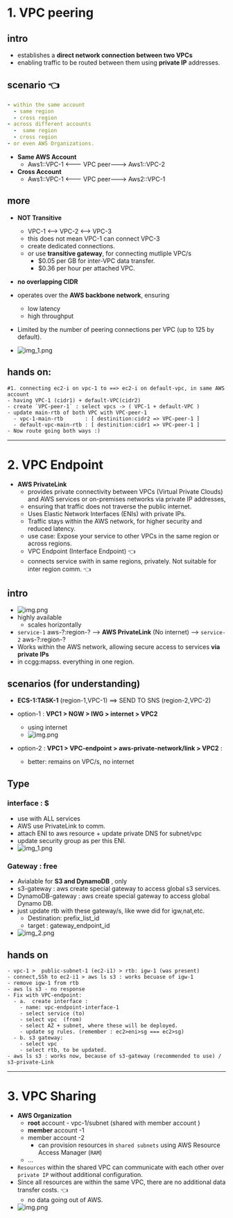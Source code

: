 # 1. VPC peering
## intro
- establishes a **direct network connection between two VPCs**
- enabling traffic to be routed between them using **private IP** addresses.


##  scenario :point_left:
```yaml
- within the same account 
  - same region
  - cross region
- across different accounts
  -  same region
  - cross region
- or even AWS Organizations.
```
- **Same AWS Account**
  - Aws1::VPC-1  <--- VPC peer---> Aws1::VPC-2
- **Cross Account**
  - Aws1::VPC-1  <--- VPC peer---> Aws2::VPC-1
  
## more    
- **NOT Transitive** 
  - VPC-1  <--> VPC-2 <--> VPC-3 
  - this does not mean VPC-1 can connect VPC-3
  - create dedicated connections.
  - or use **transitive gateway**, for connecting mutliple VPC/s
    - $0.05 per GB for inter-VPC data transfer.
    - $0.36 per hour per attached VPC.
 
- **no overlapping CIDR**
- operates over the **AWS backbone network**, ensuring
  - low latency 
  - high throughput

- Limited by the number of peering connections per VPC (up to 125 by default).
- ![img_1.png](../99_img/vpc-1/v2/img_1.png)

## hands on: 
```
#1. connecting ec2-i on vpc-1 to ==> ec2-i on default-vpc, in same AWS account
- having VPC-1 (cidr1) + default-VPC(cidr2) 
- create `VPC-peer-1` : select vpcs -> ( VPC-1 + default-VPC )
- update main-rtb of both VPC with VPC-peer-1
  - vpc-1-main-rtb       : [ destinition:cidr2 => VPC-peer-1 ]
  - default-vpc-main-rtb : [ destinition:cidr1 => VPC-peer-1 ]
- Now route going both ways :) 
```

---
# 2. VPC Endpoint
- **AWS PrivateLink**
  - provides private connectivity between VPCs (Virtual Private Clouds) and AWS services or on-premises networks via private IP addresses,
  - ensuring that traffic does not traverse the public internet.
  - Uses Elastic Network Interfaces (ENIs) with private IPs.
  - Traffic stays within the AWS network, for higher security and reduced latency.
  - use case: Expose your service to other VPCs in the same region or across regions.
  - VPC Endpoint (Interface Endpoint) :point_left:
  - connects service swith in same regions, privately. Not suitable for inter region comm. :point_left:

## intro
- ![img.png](../99_img/vpc-1/v2/img.png)
- highly available
  - scales horizontally
- `service-1` aws-?:region-? --> **AWS PrivateLink** (No internet) -->  `service-2` aws-?:region-?
- Works within the AWS network, allowing secure access to services **via private IPs**
- in ccgg:mapss. everything in one region.

## scenarios (for understanding)
- **ECS-1:TASK-1** (region-1,VPC-1) ==> SEND TO SNS (region-2,VPC-2)
- option-1 : **VPC1 > NGW > IWG > internet > VPC2**
  - using internet
  - ![img.png](../99_img/vpc-3/img.png)
    
- option-2 : **VPC1 > VPC-endpoint > aws-private-network/link > VPC2** : 
  - better: remains on VPC/s, no internet

## Type
### interface : $
- use with ALL services
- AWS use PrivateLink to comm.
- attach ENI to aws resource + update private DNS for subnet/vpc
- update security group as per this ENI.
- ![img_1.png](../99_img/vpc-3/img_1.png)

### Gateway : free
-  Avialable for  **S3 and DynamoDB** , only 
- s3-gateway : aws create special gateway to access global s3 services.
- DynamoDB-gateway :  aws create special gateway to access global Dynamo DB.
- just update rtb with these gateway/s, like wwe did for igw,nat,etc.
  - Destination: prefix_list_id
  - target : gateway_endpoint_id
- ![img_2.png](../99_img/vpc-3/img_2.png)

## hands on
```
- vpc-1 >  public-subnet-1 (ec2-i1) > rtb: igw-1 (was present)
- connect,SSh to ec2-i1 > aws ls s3 : works becuase of igw-1
- remove igw-1 from rtb
- aws ls s3 - no response
- Fix with VPC-endpoint:
  - a.  create interface : 
    - name: vpc-endpoint-interface-1
    - select service (to)
    - select vpc  (from)
    - select AZ + subnet, where these will be deployed.
    - update sg rules. (remember : ec2>eni>sg === ec2>sg)
  - b. s3 gateway:
    - select vpc
    - select rtb, to be updated.
- aws ls s3 : works now, because of s3-gateway (recommended to use) / s3-private-Link
```
---
# 3. VPC Sharing
- **AWS Organization**
  - **root** account - vpc-1/subnet (shared with member account )
  - **member** account -1
  - member account -2
    - can provision resources in `shared subnets` using AWS Resource Access Manager (`RAM`)
  - ...
- `Resources` within the shared VPC can communicate with each other over `private IP` without additional configuration.
- Since all resources are within the same VPC, there are no additional data transfer costs. :point_left:
  - no data going out of AWS.
- ![img.png](../99_img/vpc-1/SharedserviceVPC.png)


  
